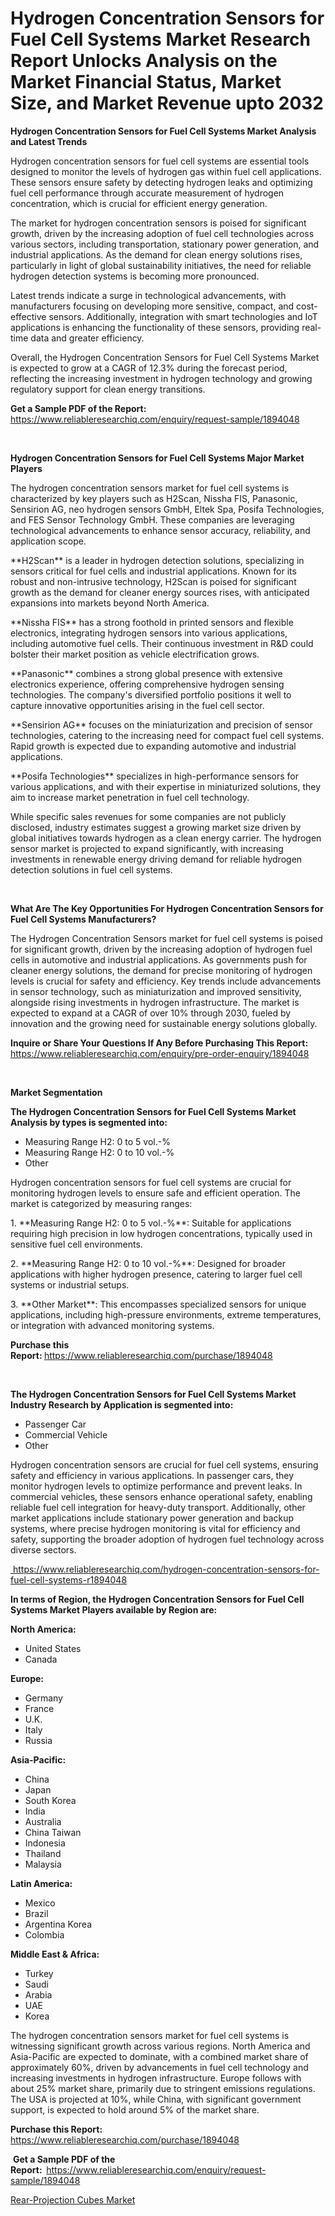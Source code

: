 <p><h1>Hydrogen Concentration Sensors for Fuel Cell Systems Market Research Report Unlocks Analysis on the Market Financial Status, Market Size, and Market Revenue upto 2032</h1></p><p><strong>Hydrogen Concentration Sensors for Fuel Cell Systems Market Analysis and Latest Trends</strong></p>
<p><p>Hydrogen concentration sensors for fuel cell systems are essential tools designed to monitor the levels of hydrogen gas within fuel cell applications. These sensors ensure safety by detecting hydrogen leaks and optimizing fuel cell performance through accurate measurement of hydrogen concentration, which is crucial for efficient energy generation. </p><p>The market for hydrogen concentration sensors is poised for significant growth, driven by the increasing adoption of fuel cell technologies across various sectors, including transportation, stationary power generation, and industrial applications. As the demand for clean energy solutions rises, particularly in light of global sustainability initiatives, the need for reliable hydrogen detection systems is becoming more pronounced.</p><p>Latest trends indicate a surge in technological advancements, with manufacturers focusing on developing more sensitive, compact, and cost-effective sensors. Additionally, integration with smart technologies and IoT applications is enhancing the functionality of these sensors, providing real-time data and greater efficiency. </p><p>Overall, the Hydrogen Concentration Sensors for Fuel Cell Systems Market is expected to grow at a CAGR of 12.3% during the forecast period, reflecting the increasing investment in hydrogen technology and growing regulatory support for clean energy transitions.</p></p>
<p><strong>Get a Sample PDF of the Report:&nbsp;</strong> <a href="https://www.reliableresearchiq.com/enquiry/request-sample/1894048?utm_campaign=1896&utm_medium=2&utm_source=Github&utm_content=ia&utm_term=13022025&utm_id=hydrogen-concentration-sensors-for-fuel-cell-systems">https://www.reliableresearchiq.com/enquiry/request-sample/1894048</a></p>
<p>&nbsp;</p>
<p><strong>Hydrogen Concentration Sensors for Fuel Cell Systems Major Market Players</strong></p>
<p><p>The hydrogen concentration sensors market for fuel cell systems is characterized by key players such as H2Scan, Nissha FIS, Panasonic, Sensirion AG, neo hydrogen sensors GmbH, Eltek Spa, Posifa Technologies, and FES Sensor Technology GmbH. These companies are leveraging technological advancements to enhance sensor accuracy, reliability, and application scope.</p><p>**H2Scan** is a leader in hydrogen detection solutions, specializing in sensors critical for fuel cells and industrial applications. Known for its robust and non-intrusive technology, H2Scan is poised for significant growth as the demand for cleaner energy sources rises, with anticipated expansions into markets beyond North America.</p><p>**Nissha FIS** has a strong foothold in printed sensors and flexible electronics, integrating hydrogen sensors into various applications, including automotive fuel cells. Their continuous investment in R&D could bolster their market position as vehicle electrification grows.</p><p>**Panasonic** combines a strong global presence with extensive electronics experience, offering comprehensive hydrogen sensing technologies. The company's diversified portfolio positions it well to capture innovative opportunities arising in the fuel cell sector.</p><p>**Sensirion AG** focuses on the miniaturization and precision of sensor technologies, catering to the increasing need for compact fuel cell systems. Rapid growth is expected due to expanding automotive and industrial applications.</p><p>**Posifa Technologies** specializes in high-performance sensors for various applications, and with their expertise in miniaturized solutions, they aim to increase market penetration in fuel cell technology.</p><p>While specific sales revenues for some companies are not publicly disclosed, industry estimates suggest a growing market size driven by global initiatives towards hydrogen as a clean energy carrier. The hydrogen sensor market is projected to expand significantly, with increasing investments in renewable energy driving demand for reliable hydrogen detection solutions in fuel cell systems.</p></p>
<p>&nbsp;</p>
<p><strong>What Are The Key Opportunities For Hydrogen Concentration Sensors for Fuel Cell Systems Manufacturers?</strong></p>
<p><p>The Hydrogen Concentration Sensors market for fuel cell systems is poised for significant growth, driven by the increasing adoption of hydrogen fuel cells in automotive and industrial applications. As governments push for cleaner energy solutions, the demand for precise monitoring of hydrogen levels is crucial for safety and efficiency. Key trends include advancements in sensor technology, such as miniaturization and improved sensitivity, alongside rising investments in hydrogen infrastructure. The market is expected to expand at a CAGR of over 10% through 2030, fueled by innovation and the growing need for sustainable energy solutions globally.</p></p>
<p><strong>Inquire or Share Your Questions If Any Before Purchasing This Report:</strong> <a href="https://www.reliableresearchiq.com/enquiry/pre-order-enquiry/1894048?utm_campaign=1896&utm_medium=2&utm_source=Github&utm_content=ia&utm_term=13022025&utm_id=hydrogen-concentration-sensors-for-fuel-cell-systems">https://www.reliableresearchiq.com/enquiry/pre-order-enquiry/1894048</a></p>
<p>&nbsp;</p>
<p><strong>Market Segmentation</strong></p>
<p><strong>The Hydrogen Concentration Sensors for Fuel Cell Systems Market Analysis by types is segmented into:</strong></p>
<p><ul><li>Measuring Range H2: 0 to 5 vol.-%</li><li>Measuring Range H2: 0 to 10 vol.-%</li><li>Other</li></ul></p>
<p><p>Hydrogen concentration sensors for fuel cell systems are crucial for monitoring hydrogen levels to ensure safe and efficient operation. The market is categorized by measuring ranges: </p><p>1. **Measuring Range H2: 0 to 5 vol.-%**: Suitable for applications requiring high precision in low hydrogen concentrations, typically used in sensitive fuel cell environments.</p><p>2. **Measuring Range H2: 0 to 10 vol.-%**: Designed for broader applications with higher hydrogen presence, catering to larger fuel cell systems or industrial setups. </p><p>3. **Other Market**: This encompasses specialized sensors for unique applications, including high-pressure environments, extreme temperatures, or integration with advanced monitoring systems.</p></p>
<p><strong>Purchase this Report:&nbsp;</strong><a href="https://www.reliableresearchiq.com/purchase/1894048?utm_campaign=1896&utm_medium=2&utm_source=Github&utm_content=ia&utm_term=13022025&utm_id=hydrogen-concentration-sensors-for-fuel-cell-systems">https://www.reliableresearchiq.com/purchase/1894048</a></p>
<p>&nbsp;</p>
<p><strong>The Hydrogen Concentration Sensors for Fuel Cell Systems Market Industry Research by Application is segmented into:</strong></p>
<p><ul><li>Passenger Car</li><li>Commercial Vehicle</li><li>Other</li></ul></p>
<p><p>Hydrogen concentration sensors are crucial for fuel cell systems, ensuring safety and efficiency in various applications. In passenger cars, they monitor hydrogen levels to optimize performance and prevent leaks. In commercial vehicles, these sensors enhance operational safety, enabling reliable fuel cell integration for heavy-duty transport. Additionally, other market applications include stationary power generation and backup systems, where precise hydrogen monitoring is vital for efficiency and safety, supporting the broader adoption of hydrogen fuel technology across diverse sectors.</p></p>
<p><a href="https://www.reliableresearchiq.com/hydrogen-concentration-sensors-for-fuel-cell-systems-r1894048?utm_campaign=1896&utm_medium=2&utm_source=Github&utm_content=ia&utm_term=13022025&utm_id=hydrogen-concentration-sensors-for-fuel-cell-systems">&nbsp;https://www.reliableresearchiq.com/hydrogen-concentration-sensors-for-fuel-cell-systems-r1894048</a></p>
<p><strong>In terms of Region, the Hydrogen Concentration Sensors for Fuel Cell Systems Market Players available by Region are:</strong></p>
<p>
    <p> <strong> North America: </strong>
        <ul>
            <li>United States</li>
            <li>Canada</li>
        </ul>
        </p> 
    <p> <strong> Europe: </strong>
        <ul>
            <li>Germany</li>
            <li>France</li>
            <li>U.K.</li>
            <li>Italy</li>
            <li>Russia</li>
        </ul>
        </p> 
    <p> <strong> Asia-Pacific: </strong>
        <ul>
            <li>China</li>
            <li>Japan</li>
            <li>South Korea</li>
            <li>India</li>
            <li>Australia</li>
            <li>China Taiwan</li>
            <li>Indonesia</li>
            <li>Thailand</li>
            <li>Malaysia</li>
        </ul>
        </p> 
    <p> <strong> Latin America: </strong>
        <ul>
            <li>Mexico</li>
            <li>Brazil</li>
            <li>Argentina Korea</li>
            <li>Colombia</li>
        </ul>
        </p> 
    <p> <strong> Middle East & Africa: </strong>
        <ul>
            <li>Turkey</li>
            <li>Saudi</li>
            <li>Arabia</li>
            <li>UAE</li>
            <li>Korea</li>
        </ul>
    </p>
    </p>
<p><p>The hydrogen concentration sensors market for fuel cell systems is witnessing significant growth across various regions. North America and Asia-Pacific are expected to dominate, with a combined market share of approximately 60%, driven by advancements in fuel cell technology and increasing investments in hydrogen infrastructure. Europe follows with about 25% market share, primarily due to stringent emissions regulations. The USA is projected at 10%, while China, with significant government support, is expected to hold around 5% of the market share.</p></p>
<p><strong>Purchase this Report: </strong><a href="https://www.reliableresearchiq.com/purchase/1894048?utm_campaign=1896&utm_medium=2&utm_source=Github&utm_content=ia&utm_term=13022025&utm_id=hydrogen-concentration-sensors-for-fuel-cell-systems">https://www.reliableresearchiq.com/purchase/1894048</a></p>
<p>&nbsp;<strong>Get a Sample PDF of the Report:&nbsp;&nbsp;</strong><a href="https://www.reliableresearchiq.com/enquiry/request-sample/1894048?utm_campaign=1896&utm_medium=2&utm_source=Github&utm_content=ia&utm_term=13022025&utm_id=hydrogen-concentration-sensors-for-fuel-cell-systems">https://www.reliableresearchiq.com/enquiry/request-sample/1894048</a></p>
<p><strong></strong></p>
<p><p><a href="https://github.com/shirlantosx7/Market-Research-Report-List-1/blob/main/rear-projection-cubes-market.md?utm_campaign=1896&utm_medium=2&utm_source=Github&utm_content=ia&utm_term=13022025&utm_id=hydrogen-concentration-sensors-for-fuel-cell-systems">Rear-Projection Cubes Market</a></p></p>